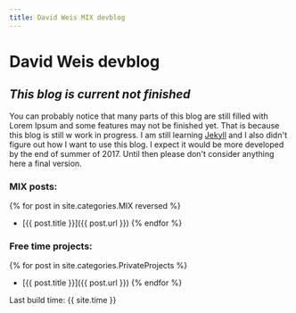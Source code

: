 ```yaml
---
title: David Weis MIX devblog
---
```


# David Weis devblog

## _This blog is current not finished_

You can probably notice that many parts of this blog are still filled with Lorem Ipsum and some features may not be finished yet. That is because this blog is still w work in progress. I am still learning [Jekyll](https://jekyllrb.com/) and I also didn't figure out how I want to use this blog.
I expect it would be more developed by the end of summer of 2017. Until then please don't consider anything here a final version.

### MIX posts:

{% for post in site.categories.MIX reversed %}
- [{{ post.title }}]({{ post.url }})
{% endfor %}

### Free time projects:

{% for post in site.categories.PrivateProjects %}
- [{{ post.title }}]({{ post.url }})
{% endfor %}


Last build time: {{ site.time }}

<meta name="robots" content="noindex">
